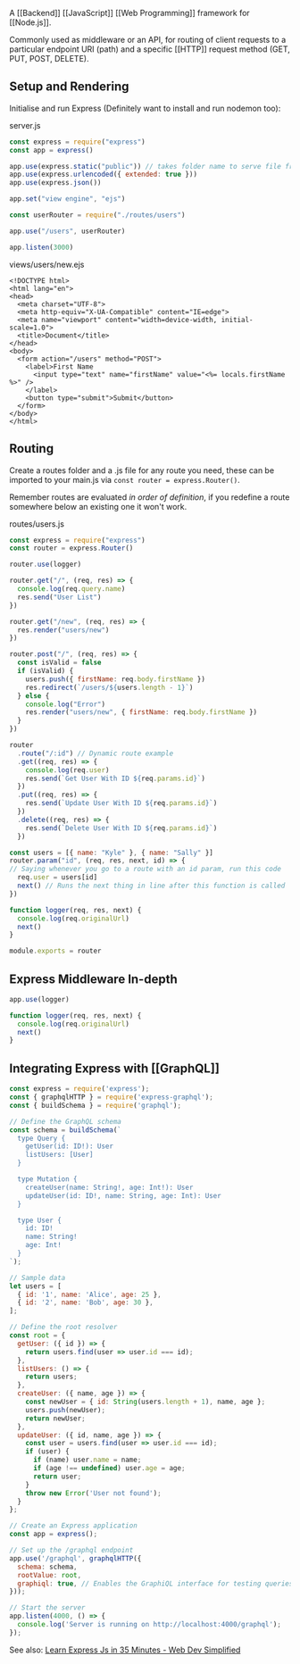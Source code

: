 A [[Backend]] [[JavaScript]] [[Web Programming]] framework for [[Node.js]].

Commonly used as middleware or an API, for routing of client requests to a particular endpoint URI (path) and a specific [[HTTP]] request method (GET, PUT, POST, DELETE).

## Setup and Rendering

Initialise and run Express (Definitely want to install and run nodemon too):

server.js
```js
const express = require("express")
const app = express()

app.use(express.static("public")) // takes folder name to serve file from
app.use(express.urlencoded({ extended: true }))
app.use(express.json())

app.set("view engine", "ejs")

const userRouter = require("./routes/users")

app.use("/users", userRouter)

app.listen(3000)
```

views/users/new.ejs
```ejs
<!DOCTYPE html>
<html lang="en">
<head>
  <meta charset="UTF-8">
  <meta http-equiv="X-UA-Compatible" content="IE=edge">
  <meta name="viewport" content="width=device-width, initial-scale=1.0">
  <title>Document</title>
</head>
<body>
  <form action="/users" method="POST">
    <label>First Name
      <input type="text" name="firstName" value="<%= locals.firstName %>" />
    </label>
    <button type="submit">Submit</button>
  </form>
</body>
</html>
```

## Routing

Create a routes folder and a .js file for any route you need, these can be imported to your main.js  via `const router = express.Router()`.

Remember routes are evaluated *in order of definition*, if you redefine a route somewhere below an existing one it won't work.

routes/users.js
```js
const express = require("express")
const router = express.Router()

router.use(logger)

router.get("/", (req, res) => {
  console.log(req.query.name)
  res.send("User List")
})

router.get("/new", (req, res) => {
  res.render("users/new")
})

router.post("/", (req, res) => {
  const isValid = false
  if (isValid) {
    users.push({ firstName: req.body.firstName })
    res.redirect(`/users/${users.length - 1}`)
  } else {
    console.log("Error")
    res.render("users/new", { firstName: req.body.firstName })
  }
})

router
  .route("/:id") // Dynamic route example
  .get((req, res) => {
    console.log(req.user)
    res.send(`Get User With ID ${req.params.id}`)
  })
  .put((req, res) => {
    res.send(`Update User With ID ${req.params.id}`)
  })
  .delete((req, res) => {
    res.send(`Delete User With ID ${req.params.id}`)
  })

const users = [{ name: "Kyle" }, { name: "Sally" }]
router.param("id", (req, res, next, id) => {
// Saying whenever you go to a route with an id param, run this code
  req.user = users[id]
  next() // Runs the next thing in line after this function is called
})

function logger(req, res, next) {
  console.log(req.originalUrl)
  next()
}

module.exports = router
```

## Express Middleware In-depth

```js
app.use(logger)

function logger(req, res, next) {
  console.log(req.originalUrl)
  next()
}
```

## Integrating Express with [[GraphQL]]

```js
const express = require('express');
const { graphqlHTTP } = require('express-graphql');
const { buildSchema } = require('graphql');

// Define the GraphQL schema
const schema = buildSchema(`
  type Query {
    getUser(id: ID!): User
    listUsers: [User]
  }

  type Mutation {
    createUser(name: String!, age: Int!): User
    updateUser(id: ID!, name: String, age: Int): User
  }

  type User {
    id: ID!
    name: String!
    age: Int!
  }
`);

// Sample data
let users = [
  { id: '1', name: 'Alice', age: 25 },
  { id: '2', name: 'Bob', age: 30 },
];

// Define the root resolver
const root = {
  getUser: ({ id }) => {
    return users.find(user => user.id === id);
  },
  listUsers: () => {
    return users;
  },
  createUser: ({ name, age }) => {
    const newUser = { id: String(users.length + 1), name, age };
    users.push(newUser);
    return newUser;
  },
  updateUser: ({ id, name, age }) => {
    const user = users.find(user => user.id === id);
    if (user) {
      if (name) user.name = name;
      if (age !== undefined) user.age = age;
      return user;
    }
    throw new Error('User not found');
  }
};

// Create an Express application
const app = express();

// Set up the /graphql endpoint
app.use('/graphql', graphqlHTTP({
  schema: schema,
  rootValue: root,
  graphiql: true, // Enables the GraphiQL interface for testing queries
}));

// Start the server
app.listen(4000, () => {
  console.log('Server is running on http://localhost:4000/graphql');
});
```


See also:
[Learn Express Js in 35 Minutes - Web Dev Simplified](https://www.youtube.com/watch?v=SccSCuHhOw0)